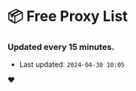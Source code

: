 # :package: Free Proxy List
### Updated every 15 minutes.

- Last updated: `2024-04-30 10:05`

:heart:

